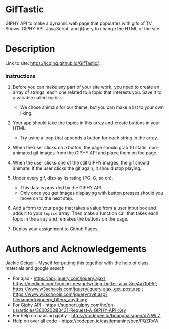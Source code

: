 # GifTastic
GIPHY API to make a dynamic web page that populates with gifs of TV Shows. GIPHY API, JavaScript, and jQuery to change the HTML of the site.

# Description 
Link to site: https://jcqlng.github.io/GifTastic/.

### Instructions

1. Before you can make any part of your site work, you need to create an array of strings, each one related to a topic that interests you. Save it to a variable called `topics`.
   * We chose animals for our theme, but you can make a list to your own liking.

2. Your app should take the topics in this array and create buttons in your HTML.
   * Try using a loop that appends a button for each string in the array.

3. When the user clicks on a button, the page should grab 10 static, non-animated gif images from the GIPHY API and place them on the page.

4. When the user clicks one of the still GIPHY images, the gif should animate. If the user clicks the gif again, it should stop playing.

5. Under every gif, display its rating (PG, G, so on).
   * This data is provided by the GIPHY API.
   * Only once you get images displaying with button presses should you move on to the next step.

6. Add a form to your page that takes a value from a user input box and adds it to your `topics` array. Then make a function call that takes each topic in the array and remakes the buttons on the page.

7. Deploy your assignment to Github Pages.

# Authors and Acknowledgements
Jackie Geiger - Myself for putting this together with the help of class materials and google search 
* For ajax - https://api.jquery.com/jquery.ajax/; https://medium.com/coding-design/writing-better-ajax-8ee4a7fb95f; https://www.w3schools.com/jquery/jquery_ajax_get_post.asp ; https://www.w3schools.com/jquery/tryit.asp?filename=tryjquery_filters_anything; 
* For Giphy API - https://support.giphy.com/hc/en-us/articles/360020283431-Request-A-GIPHY-API-Key
* For help on pausing giphy - https://codepen.io/hoanghals/pen/dZrWLZ
* Help on over all code - https://codepen.io/castlemaninc/pen/PQZRvW
